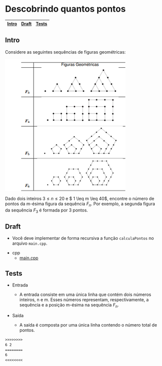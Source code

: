 # Descobrindo quantos pontos

<!-- toch -->
[Intro](#intro) | [Draft](#draft) | [Tests](#tests)
-- | -- | --
<!-- toch -->

## Intro

Considere as seguintes sequências de figuras geométricas:

![Padrões](Padroes.png)

Dado dois inteiros $3 \leq n \leq 20$ e $ 1 \leq m \leq 40$, encontre o número de pontos da m-ésima figura da sequência $F_n$. Por exemplo, a segunda figura da sequência $F_3$ é formada por 3 pontos.

## Draft

- Você deve implementar de forma recursiva a função `calculaPontos` no arquivo `main.cpp`.

<!-- links .cache/draft -->
- cpp
  - [main.cpp](.cache/draft/cpp/main.cpp)
<!-- links -->

## Tests

- Entrada
  - A entrada consiste em uma única linha que contém dois números inteiros, n e m. Esses números representam, respectivamente, a sequência e a posição m-ésima na sequência $F_n$.

- Saída
  - A saída é composta por uma única linha contendo o número total de pontos.

```txt
>>>>>>>>
6 2
========
6
<<<<<<<<
```
